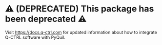 # ⚠️ (DEPRECATED) This package has been deprecated ⚠️
Visit https://docs.q-ctrl.com for updated information about how to integrate Q-CTRL software with PyQuil.
